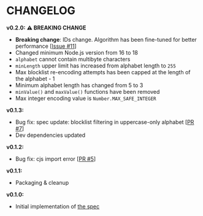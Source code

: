 # CHANGELOG

**v0.2.0:** **⚠️ BREAKING CHANGE**
- **Breaking change**: IDs change. Algorithm has been fine-tuned for better performance [[Issue #11](https://github.com/sqids/sqids-spec/issues/11)]
- Changed minimum Node.js version from 16 to 18
- `alphabet` cannot contain multibyte characters
- `minLength` upper limit has increased from alphabet length to `255`
- Max blocklist re-encoding attempts has been capped at the length of the alphabet - 1
- Minimum alphabet length has changed from 5 to 3
- `minValue()` and `maxValue()` functions have been removed
- Max integer encoding value is `Number.MAX_SAFE_INTEGER`

**v0.1.3:**
- Bug fix: spec update: blocklist filtering in uppercase-only alphabet [[PR #7](https://github.com/sqids/sqids-spec/pull/7)]
- Dev dependencies updated

**v0.1.2:**
- Bug fix: cjs import error [[PR #5](https://github.com/sqids/sqids-javascript/pull/5)]

**v0.1.1:**
- Packaging & cleanup

**v0.1.0:**
- Initial implementation of [the spec](https://github.com/sqids/sqids-spec)